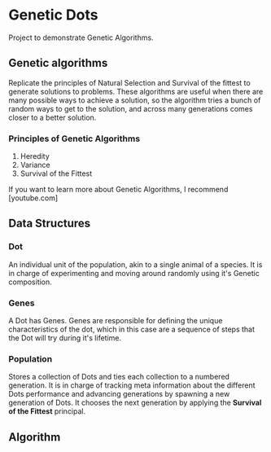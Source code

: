 # Genetic Dots
Project to demonstrate Genetic Algorithms.

## Genetic algorithms
Replicate the principles of Natural Selection and Survival of the fittest to generate solutions to problems.
These algorithms are useful when there are many possible ways to achieve a solution, so the algorithm tries a bunch of random ways to get to the solution, and across many generations comes closer to a better solution.

### Principles of Genetic Algorithms
1. Heredity
2. Variance
3. Survival of the Fittest

If you want to learn more about Genetic Algorithms, I recommend [youtube.com]

## Data Structures
### Dot
An individual unit of the population, akin to a single animal of a species.
It is in charge of experimenting and moving around randomly using it's Genetic composition.

### Genes
A Dot has Genes. Genes are responsible for defining the unique characteristics of the dot, which in this case are a sequence of steps that the Dot will try during it's lifetime.

### Population
Stores a collection of Dots and ties each collection to a numbered generation. It is in charge of tracking meta information about the different Dots performance and advancing generations by spawning a new generation of Dots. It chooses the next generation by applying the **Survival of the Fittest** principal.

## Algorithm
